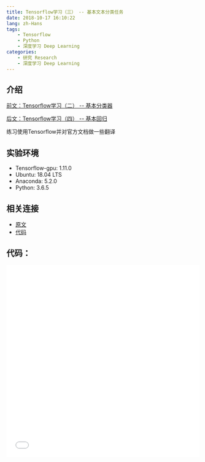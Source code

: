 ```yaml
---
title: Tensorflow学习（三） -- 基本文本分类任务
date: 2018-10-17 16:10:22
lang: zh-Hans
tags:
    - Tensorflow
    - Python
    - 深度学习 Deep Learning
categories: 
    - 研究 Research
    - 深度学习 Deep Learning
---
```


## 介绍

[前文：Tensorflow学习（二） -- 基本分类器](/2018/09/20180930-tensorflowtutorial02/)

[后文：Tensorflow学习（四） -- 基本回归](/2018/10/19-tensorflowtutorial04/)

练习使用Tensorflow并对官方文档做一些翻译

## 实验环境

- Tensorflow-gpu: 1.11.0
- Ubuntu: 18.04 LTS
- Anaconda: 5.2.0
- Python: 3.6.5

## 相关连接

- [原文](https://www.tensorflow.org/tutorials/keras/basic_text_classification)
- [代码](https://github.com/liaocyintl/tensorflowtutorial/blob/master/003_text_classification.ipynb)

## 代码：

<iframe
    title="Source Code"
    width="100%"
    height="500px"
    frameBorder="0"
    src="/uploads/jupyters/2018/003_text_classification.ipynb">
</iframe>
